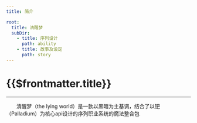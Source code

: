 ```yaml
---
title: 简介

root: 
  title: 清醒梦
  subDir: 
    - title: 序列设计
      path: ability
    - title: 故事及设定
      path: story
---
```


# {{$frontmatter.title}}

***

&emsp;&emsp;清醒梦（the lying world）是一款以黑暗为主基调，结合了以钯（Palladium）为核心api设计的序列职业系统的魔法整合包  